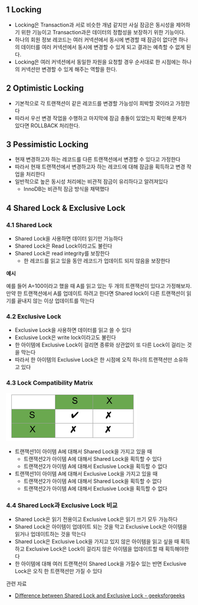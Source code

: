 ## 1 Locking

- Locking은 Transaction과 서로 비슷한 개념 같지만 사실 잠금은 동시성을 제어하기 위한 기능이고 Transaction과은 데이터의 정합성을 보장하기 위한 기능이다.
- 하나의 회원 정보 레코드는 여러 커넥션에서 동시에 변경할 때 잠금이 없다면 하나의 데이터를 여러 커넥션에서 동시에 변경할 수 있게 되고 결과는 예측할 수 없게 된다.
- Locking은 여러 커넥션에서 동일한 자원을 요청할 경우 순서대로 한 시점에는 하나의 커넥션만 변경할 수 있게 해주는 역할을 한다.



## 2 Optimistic Locking

* 기본적으로 각 트랜잭션이 같은 레코드를 변경할 가능성이 희박할 것이라고 가정한다
* 따라서 우선 변경 작업을 수행하고 마지막에 잠금 충돌이 있었는지 확인해 문제가 있다면 ROLLBACK 처리한다.



## 3 Pessimistic Locking

* 현재 변경하고자 하는 레코드를 다른 트랜잭션에서 변경할 수 있다고 가정한다
* 따라서 현재 트랜잭션에서 변경하고자 하는 레코드에 대해 잠금을 획득하고 변경 작업을 처리한다
* 일반적으로 높은 동시성 처리에는 비관적 잠금이 유리하다고 알려져있다
	* InnoDB는 비관적 잠금 방식을 채택했다



## 4 Shared Lock & Exclusive Lock

### 4.1 Shared Lock

* Shared Lock을 사용하면 데이터 읽기만 가능하다
* Shared Lock은 Read Lock이라고도 불린다
* Shared Lock은 read integrity를 보장한다
  * 한 레코드를 읽고 있을 동안 레코드가 업데이트 되지 않음을 보장한다



**예시**

예를 들어 A=100이라고 했을 때 A를 읽고 있는 두 개의 트랜잭션이 있다고 가정해보자. 만약 한 트랜잭션에서 A를 업데이트 하려고 한다면  Shared lock이 다른 트랜잭션이 읽기를 끝내지 않는 이상 업데이트를 막는다



### 4.2 Exclusive Lock

* Exclusive Lock을 사용하면 데이터를 읽고 쓸 수 있다
* Exclusive Lock은 write lock이라고도 불린다
* 한 아이템에 Exclusive Lock이 걸리면 종류와 상관없이 또 다른 Lock이 걸리는 것을 막는다
* 따라서 한 아이템의 Exclusive Lock은 한 시점에 오직 하나의 트랜잭션만 소유하고 있다 



### 4.3 Lock Compatibility Matrix

![img](images/Compatibility.png)

* 트랜잭션1이 아이템 A에 대해서 Shared Lock을 가지고 있을 때
	* 트랜잭션2가 아이템 A에 대해서 Shared Lock을 획득할 수 있다
	* 트랜잭션2가 아이템 A에 대해서 Exclusive Lock을 획득할 수 없다
* 트랜잭션1이 아이템 A에 대해서 Exclusive Lock을 가지고 있을 때
	* 트랜잭션2가 아이템 A에 대해서 Shared Lock을 획득할 수 없다
	* 트랜잭션2가 아이템 A에 대해서 Exclusive Lock을 획득할 수 없다



### 4.4 Shared Lock과 Exclusive Lock 비교

* Shared Lock은 읽기 전용이고 Exclusive Lock은 읽기 쓰기 모두 가능하다
* Shared Lock은 아이템이 업데이트 되는 것을 막고 Exclusive Lock은 아이템을 읽거나 업데이트하는 것을 막는다
* Shared Lock은  Exclusive Lock을 가지고 있지 않은 아이템을 읽고 싶을 때 획득하고 Exclusive Lock은 Lock이 걸리지 않은 아이템을 업데이트할 때 획득해야한다
* 한 아이템에 대해 여러 트랜잭션이 Shared Lock을 가질수 있는 반면 Exclusive Lock은 오직 한 트랜잭션만 가질 수 있다



관련 자료

* [Difference between Shared Lock and Exclusive Lock - geeksforgeeks](https://www.geeksforgeeks.org/difference-between-shared-lock-and-exclusive-lock/)
